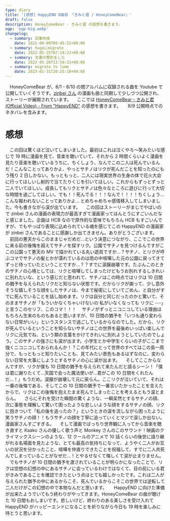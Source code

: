 ```yaml
---
type: diary
title: '[感想] HappyEND 8曲目 「きみと君 / HoneyComeBear」'
draft: false
description: HoneyComeBear - きみと君 の感想を書きます。
ogp: 'ogp-big.webp'
changelog:
  - summary: 記事作成
    date: 2021-08-09T09:45:52+09:00
  - summary: hugoにmigrate
    date: 2022-05-25T07:19:22+09:00
  - summary: 文書の整形をした
    date: 2022-05-26T13:59:31+09:00
  - summary: migrate to lume
    date: 2023-01-31T20:25:10+09:00
---
```


　HoneyComeBear が、8/1 - 8/10 の間アルバムに収録される曲を Youtube で公開していくそうです。[zinbei さん](https://twitter.com/tz036) の漫画も曲と同期して少しづつ公開され、ストーリーが展開されています。
　ここでは [HoneyComeBear - きみと君 (Official Video) - From "HappyEND"](https://youtu.be/r-Nmi2vHkNM) の感想を書きます。
　 8/9 公開時点でのネタバレを含みます。

# 感想

　この回は驚くほど泣いてしまいました。最初はこれは泣くやろ〜笑みたいな感じで 19 時に漫画を見て、音楽を聴いていて、それから 2 時間くらいよく漫画を見たり音楽を聴いているうちに、ちくしょう、なんでこの二人は死んでいるんだ！こんなことってありかよ、やっとサチノはリクが死んだことを知ったのにもう残り 2 日しかない。もっともっと、二人には現実世界の生身の体で花火大会に行ってほしいし射的で当てたりくじを引いてほしい。これからもずっとずっと二人でいてほしい。成長してもリクとサチノは色々なところに遊びに行って大切な時間を過ごしてほしい。でも！！死んでる！！！なんで！！！！ちくしょう...こんな報われないことってありかよ... とめちゃめちゃ感情移入してしまいました。今も書きながら涙が出ています。
　この回はストーリーがまじでやばいので zinbei さんの漫画の表現力が最高すぎて漫画家ってほんとうにすごいんだなと感じました。企画は HCB なので原作的な意味でもちろん HCB もすごいんですが、でもやっぱり表現に込められている魂を感じてこの HappyEND の漫画家が zinbei さんであることに感謝しか出てきません。ありがとうございます。
　前回の悪天からこのままじゃだめだ...という決意につながり、ここでこの世界に来る前の後悔を超えてサチノを探すリク。公園でサチノを見つけるんですがここの公園って悪天の MV で描かれている丸い遊具ですか...？サチノ、とリクが呼ぶコマでサチノの髪とかが濡れているのは雨の中喧嘩した元の公園に戻ってきてずっと待っていたということですか...？？すでに涙腺崩壊です。たぶんこのときのサチノの心境としては、リクと喧嘩してしまったけどもうお別れするしきれいに別れたいな、という感じだと思われて、サチノはこの時点ではリクは 10 日間の猶予を与えられたリクだと知らない状態です。だからリクが謝って、少し意外そうな嬉しそうな顔をしたサチノは、今まで秘密にしていてごめん、と自分がすでに死んでいることを話し始めます。リクは自分と同じだったのかと驚いて、そのままサチノが「もういかなくちゃいけないの 私がいなくなっても リクに ---」と言うこのセリフ、このコマ！！！
　サチノがずっとニコニコしている理由はもちろん生来のものもあると思いますが、10 日間の猶予を「いつも通り変わらない日常がいい」というスタンスで過ごしているからなのでした。だから、リクが死んでいるということを知らないサチノはこの世界を最後めいっぱい楽しんでリクに元気でね、という類の言葉をかけてきれいに別れようとしていたのでしょう。このサチノの強さにも涙が出ます。小学生とか中学生くらいの子がここまで強くニコニコしておられるんか！？この年代にとって世界のすべてはこの島一周分で、もっともっと知りたいことも、見てみたい景色もあるはずなのに、変わらない日常を大事にしようとするサチノの心に涙が出ます。
　そしてここからなんですが、リクが僕も 10 日間の猶予を与えられて来たんだと語るシーン！「僕は君に謝りたくて...天国で会った魔法使いが...君がこの 10 日間をくれたんだ...！」もうだめ。涙腺が崩壊して元に戻らん。ここリクが泣いていて、それは一番の後悔である、そしてこの 10 日間の猶予で一番言いたかったことを言えたからで、リクはこの後悔を抱えたまま死んでしまったことを考えるともう涙とまらん。
　さらにそれを受けた瞬間の驚くような、一瞬呆然とするサチノの顔、次に事態を理解して驚いて困ったような悲しいような顔をするサチノの顔、リクに抱きついて「私の後を追ったの？」というときの涙を流しながら困ったように笑うサチノの顔！！もうサチノの顔を丁寧に追っていくとマジで涙しか出ない。漫画家さんすごすぎる。
　そして漫画でばっちり世界観に入ってから音楽を聴き直すと Kaako さんの優しく歌う声と Monkey さんのこのサウンド！映画のクライマックスシーンのような、12 クールのアニメで 10 話くらいの後世に語り継がれる名場面を見たような、とても最高の気持ちになって、ようやく二人がお互いの状況を分かったこと、喧嘩を仲直りできたことを祝福して、すでに二人共死んでしまっていることがなぜだ...！とやるせなくて悔しくて涙が止まりません。
　でもサチノが 10 日間の猶予を渡されていることが明らかになったことで、リクは空想の幻想の中にあるサチノに会っているわけではなくて、目の前にいる君がきみであることを確認できたという点はとても嬉しかったです。これは二人が与えられた猶予の中にあるからこそ、死んでいるからこそこの世界では逆転して二人だけがこの幻想の中で本物なんだと思います。
　 HappyEND に向けた準備が出来たようでいてもう終わりがやってきます。HoneyComeBear の曲が聴けた 10 日間もおしまいです。悲しいけど、終わりのある美しさを受け入れて HappyEND がハッピーエンドになることを祈りながら今日も 19 時を楽しみに待とうと思います。
